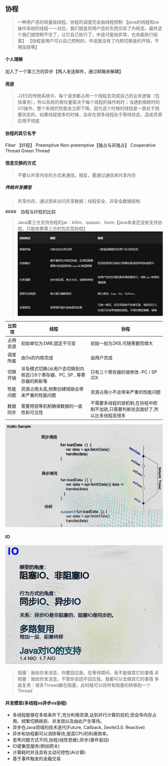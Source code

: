 ## 协程
> 一种用户态的轻量级线程，协程的调度完全由线程控制
【java的线程和os操作系统的线程一一对应，我们就是将用户态的东西交给了内核态，最终这个我们就控制不住了，让它自己执行了，中途可能抛异常，也肯能执行结束】
【协程是用户可以自己控制的，中途就没有了内核切换是的开销，不用加锁等】

#### 个人理解
加入了一个第三方的异步【两人发送邮件，通过邮箱来解耦】

#### 用途
> J2EE的传统系统中，每个请求都占用一个线程去完成自己的业务逻辑（包括事务），所以系统的吞吐量取决于每个线程的操作耗时；当遇到很耗时的I/O操作，整个系统的性能会立即下降，因为这个时候的线程是一直处于阻塞状态的，如果线程很多的时候，会存在很多线程处于等待状态，造成资源应用不彻底

#### 协程的其它名字
Fiber 【纤程】
Preemptive Non-preemptive【独占与非独占】
Cooperative Thread Green Thread

#### 信息交换的方式
> 不要以共享内存的方式来通信，相反，要通过通信来共享内存
##### 传统并发模型
> 共享内存，通过锁来访问共享数据；线程安全、非安全数据结构

####　协程与纤程的比较
> Java第三方支持协程的jar：kilim、quasar、loom【java本身还没有支持协程，只能依靠第三方的包实现协程】
![coroutine-协程与纤程的比较](../resource/coroutine/coroutine-协程与纤程的比较.jpg)

| 比较项   | 线程                                                         | 协程                                                         | 
| -------- | ------------------------------------------------------------ | ------------------------------------------------------------ | 
| 占用资源 | 初始单位为1MB,固定不可变                                     | 初始一般为2KB,可随需要而增大                                 | 
| 调度所属 | 由Os的内核完成                                               | 由用户完成                                                   | 
| 切换开销 | 涉及模式切换(从用户态切换到内核态)16个寄存器、PC, SP...等寄存器的刷新等 | 只有三个寄存器的值修改-PC / SP /DX                           | 
| 性能问题 | 资源占用太高,频繁创建销毁会带来严重的性能问题                | 资源占用小不会带来严重的性能问题                             | 
| 数据同步 | 需要用锁等机制确保数据的一直性和可见性                       | 不需要多线程的锁机制,在协程中控制不加锁,只需要判断状态就好了,所以比多线程高很多 |

![coroutine-kotlin中的运用](../resource/coroutine/coroutine-kotlin中的运用.jpg)

#### IO
![coroutine-io说明](../resource/coroutine/coroutine-io说明.jpg)
> 阻塞：我给你发消息，你要回应我，在等待期间，我不能做其它的事情
> 非阻塞：我给你发消息，不管你会回不回应我，我都可以去做其它的事情
> 多路复用：很多Thread都在阻塞，此时就可以将所有阻塞的转移到一个Thread

#### 并发模型(多线程vs异步vs协程)
* 多线程能够在多核条件下,充分利用资源,达到并行计算的目的,但会导内存占用、频繁切换耗损、并发锁以及由此产生等待。
* 异步在Java领域的技术迭代(Future, Callback, Sevlet3.0. Reactive)
* 异步和协程都可以消除等待,提高CPU的利用效率。
* 思考问题方式不同,协程(线性思维);异步(事件驱动)
* IO密集型服务(例如网关)
* 计算耗时并且具有主动可控性(Ai计算)
* 基于事件触发的金融交易


 